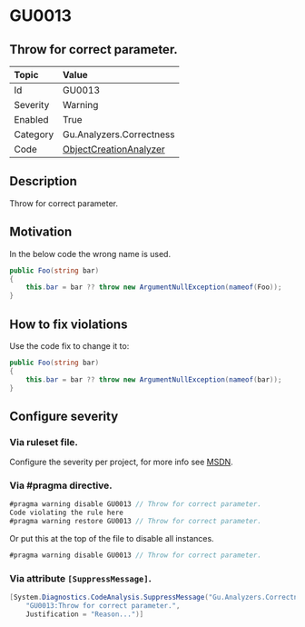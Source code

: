 # GU0013
## Throw for correct parameter.

| Topic    | Value
| :--      | :--
| Id       | GU0013
| Severity | Warning
| Enabled  | True
| Category | Gu.Analyzers.Correctness
| Code     | [ObjectCreationAnalyzer](https://github.com/GuOrg/Gu.Analyzers/blob/master/Gu.Analyzers/Analyzers/ObjectCreationAnalyzer.cs)

## Description

Throw for correct parameter.

## Motivation

In the below code the wrong name is used.
```cs
public Foo(string bar)
{
    this.bar = bar ?? throw new ArgumentNullException(nameof(Foo));
}
```

## How to fix violations

Use the code fix to change it to:

```cs
public Foo(string bar)
{
    this.bar = bar ?? throw new ArgumentNullException(nameof(bar));
}
```

<!-- start generated config severity -->
## Configure severity

### Via ruleset file.

Configure the severity per project, for more info see [MSDN](https://msdn.microsoft.com/en-us/library/dd264949.aspx).

### Via #pragma directive.
```C#
#pragma warning disable GU0013 // Throw for correct parameter.
Code violating the rule here
#pragma warning restore GU0013 // Throw for correct parameter.
```

Or put this at the top of the file to disable all instances.
```C#
#pragma warning disable GU0013 // Throw for correct parameter.
```

### Via attribute `[SuppressMessage]`.

```C#
[System.Diagnostics.CodeAnalysis.SuppressMessage("Gu.Analyzers.Correctness", 
    "GU0013:Throw for correct parameter.", 
    Justification = "Reason...")]
```
<!-- end generated config severity -->